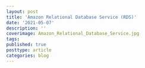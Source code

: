 ```yaml
---
layout: post
title: 'Amazon Relational Database Service (RDS)'
date: '2021-05-07'
description: ''
coverimage: Amazon_Relational_Database_Service.jpg
tags: 
published: true
posttype: article
categories: blog
---
```

